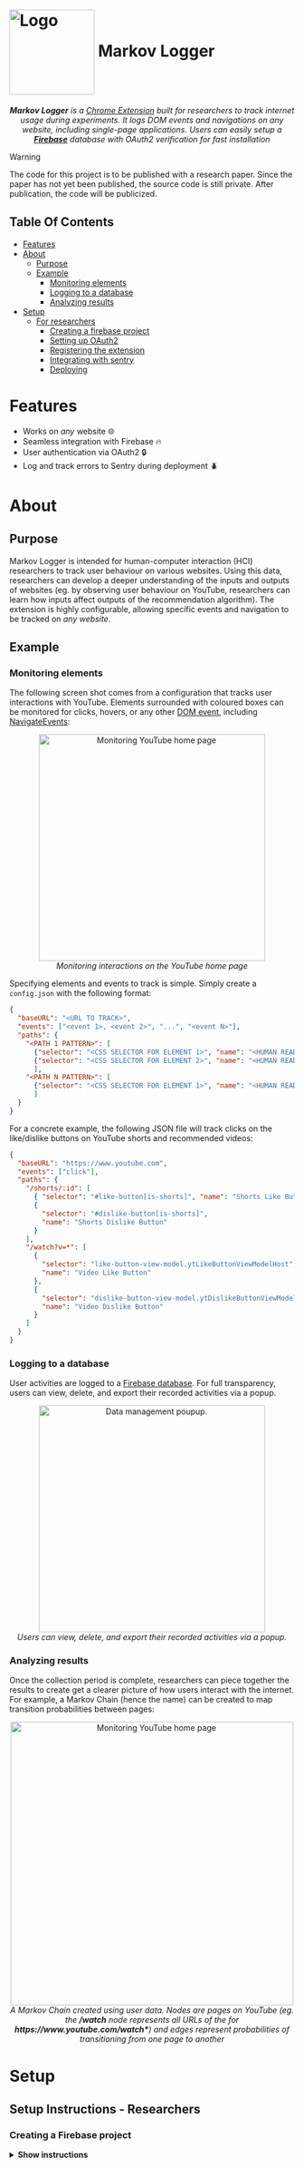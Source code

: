 
<h1>
  <img src="./img/logo.png" alt="Logo" height="150" style="vertical-align: middle;" />
  Markov Logger
</h1>

<p align="center">
  <em><b>Markov Logger</b> is a <a href="https://developer.chrome.com/docs/extensions">Chrome Extension</a> built for researchers to track internet usage during experiments. It logs DOM events and navigations on <em>any website</em>, including single-page applications. Users can easily setup a <a href="https://firebase.google.com/docs/firestore"><b>Firebase</b></a> database with OAuth2 verification for fast installation</em>
</p>

> [!WARNING] 
> The code for this project is to be published with a research paper. Since the paper has not yet been published, the source code is still private. After publication, the code will be publicized. 

## Table Of Contents
- [Features](#features)
- [About](#about)
  - [Purpose](#purpose)
  - [Example](#example)
    - [Monitoring elements](#monitoring-elements)
    - [Logging to a database](#logging-to-a-database)
    - [Analyzing results](#analyzing-results)
- [Setup](#setup)
  - [For researchers](#setup-instructions---researchers)
    - [Creating a firebase project](#creating-a-firebase-project)
    - [Setting up OAuth2](#setting-up-oauth2)
    - [Registering the extension](#registering-the-extension)
    - [Integrating with sentry](#integrating-with-sentry)
    - [Deploying](#deploying)

# Features
- Works on *any* website :globe_with_meridians:
- Seamless integration with Firebase :fire:
- User authentication via OAuth2 :lock:
- Log and track errors to Sentry during deployment :beetle:

# About
## Purpose
Markov Logger is intended for human-computer interaction (HCI) researchers to track user behaviour on various websites. Using this data, researchers can develop a deeper understanding of the inputs and outputs of websites (eg. by observing user behaviour on YouTube, researchers can learn how inputs affect outputs of the recommendation algorithm). The extension is highly configurable, allowing specific events and navigation to be tracked on *any website*. 

## Example
### Monitoring elements
The following screen shot comes from a configuration that tracks user interactions with YouTube. Elements surrounded with coloured boxes can be monitored for clicks, hovers, or any other [DOM event](https://developer.mozilla.org/en-US/docs/Web/API/Document_Object_Model/Events), including [NavigateEvents](https://developer.mozilla.org/en-US/docs/Web/API/NavigateEvent):

<p align="center">
  <img src="./img/youtube_homepage.png" alt="Monitoring YouTube home page" height="400">
  <br />
  <i>Monitoring interactions on the YouTube home page</i>
</p>

Specifying elements and events to track is simple. Simply create a `config.json` with the following format:

```json
{
  "baseURL": "<URL TO TRACK>",
  "events": ["<event 1>, <event 2>", "...", "<event N>"],
  "paths": {
    "<PATH 1 PATTERN>": [
      {"selector": "<CSS SELECTOR FOR ELEMENT 1>", "name": "<HUMAN READABLE NAME FOR ELEMENT 1>"},
      {"selector": "<CSS SELECTOR FOR ELEMENT 2>", "name": "<HUMAN READABLE NAME FOR ELEMENT 2>"},
      ],
    "<PATH N PATTERN>": [
      {"selector": "<CSS SELECTOR FOR ELEMENT 1>", "name": "<HUMAN READABLE NAME FOR ELEMENT 1>"},
      ]
  }
}
```

For a concrete example, the following JSON file will track clicks on the like/dislike buttons on YouTube shorts and recommended videos:

```json
{
  "baseURL": "https://www.youtube.com",
  "events": ["click"],
  "paths": {
    "/shorts/:id": [
      { "selector": "#like-button[is-shorts]", "name": "Shorts Like Button" },
      {
        "selector": "#dislike-button[is-shorts]",
        "name": "Shorts Dislike Button"
      }
    ],
    "/watch?v=*": [
      {
        "selector": "like-button-view-model.ytLikeButtonViewModelHost",
        "name": "Video Like Button"
      },
      {
        "selector": "dislike-button-view-model.ytDislikeButtonViewModelHost",
        "name": "Video Dislike Button"
      }
    ]
  }
}
```

### Logging to a database
User activities are logged to a [Firebase database](https://firebase.google.com/docs/firestore). For full transparency, users can view, delete, and export their recorded activities via a popup.

<p align="center">
  <img src="./img/popup.png" alt="Data management poupup." height="400">
  <br />
  <i>Users can view, delete, and export their recorded activities via a popup.</i>
</p>

### Analyzing results
Once the collection period is complete, researchers can piece together the results to create get a clearer picture of how users interact with the internet. For example, a Markov Chain (hence the name) can be created to map transition probabilities between pages:

<p align="center">
  <img src="./img/markov_graph.png" alt="Monitoring YouTube home page" height="500">
  <br />
  <i>A Markov Chain created using user data. Nodes are pages on YouTube (eg. the <b>/watch</b> node represents all URLs of the for <b>https://www.youtube.com/watch*</b>) and edges represent probabilities of transitioning from one page to another</i>
</p>

# Setup
## Setup Instructions - Researchers
### Creating a Firebase project
<details><summary><b>Show instructions</b></summary>
Before collecting data, you will first need to create a Firebase project. 
1. [Firebase console](https://console.firebase.google.com/) and create a new project.
2. Choose a project name (anything works)
3. Create the project
4. From the home screen go to `Build > Firestore database` and click `Create database` and follow the steps. When prompted to configure, you can put the project in **production mode** and change the rules in the next step.
5. Your project should now be created. Go to the `Rules` tab for your database and replace them with the following:

```
rules_version = '2';
service cloud.firestore {
  match /databases/{database}/documents {
    // Users can only access their own data
    match /users/{userId} {
      allow read, write, delete: if request.auth != null && request.auth.uid == userId;
    }    
    // Users can only access their own subcollections
    match /users/{userId}/{document=**} {
      allow read, write, delete: if request.auth != null && request.auth.uid == userId;
    }
    match /test_users/{userId}/{document=**} {
      allow read, write, delete: if request.auth != null;
    }
  }
}
```

6. Go to `Project Overview > Project Settings > General` and scroll down to "Your apps". From here select the *Web* platform.
7. Choose a nickname for your app (again, anything works) and register the app
8. You will presented with a screen to "Add a Firebase SDK". Here you should see something like the following:

```javascript
// Import the functions you need from the SDKs you need
import { initializeApp } from "firebase/app";
import { getAnalytics } from "firebase/analytics";
// TODO: Add SDKs for Firebase products that you want to use
// https://firebase.google.com/docs/web/setup#available-libraries

// Your web app's Firebase configuration
// For Firebase JS SDK v7.20.0 and later, measurementId is optional
const firebaseConfig = {
  apiKey: "<YOUR API KEY>",
  authDomain: "<YOUR AUTH DOMAIN>",
  projectId: "<YOUR PROJECT ID>",
  storageBucket: "<YOUR STORAGE BUCKET>",
  messagingSenderId: "<YOUR MESSAGING SENDERID>",
  appId: "<YOUR APP ID>",
  measurementId: "<YOUR MEASUREMENT ID>"
};

// Initialize Firebase
const app = initializeApp(firebaseConfig);
const analytics = getAnalytics(app);
```

Make sure to copy the `firebaseConfig` object or remember how to navigate to this page, because you will need it in the next step.

9. Click "Continue to console"

### Set up your development environment
<details><summary><b>Show instructions</b></summary>

1. Clone this repo and install npm dependencies:

```
git clone git@github.com:jikaelgagnon/markov-logger-extension.git
npm install
```

2. Add your firebase config

Navigate to the `src/database/firebaseConfig.json` and paste your `firebaseConfig` object as JSON:

```json
{
  "apiKey": "<YOUR API KEY>",
  "authDomain": "<YOUR AUTH DOMAIN>",
  "projectId": "<YOUR PROJECT ID>",
  "storageBucket": "<YOUR STORAGE BUCKET>",
  "messagingSenderId": "<YOUR MESSAGING SENDER ID>",
  "appId": "<YOUR APP ID>",
  "measurementId": "<YOUR MEASUREMENT ID>"
}
```


### Registering the extension and integrating OAuth2

<details><summary><b>Show instructions</b></summary>

Please follow [this guide from Google](https://developer.chrome.com/docs/extensions/how-to/integrate/oauth).


### Deploying

<details><summary><b>Show instructions</b></summary>

You're now ready to deploy! Simply build the extension via

```
npm run build
```

then load the unpacked extension into Chrome!
